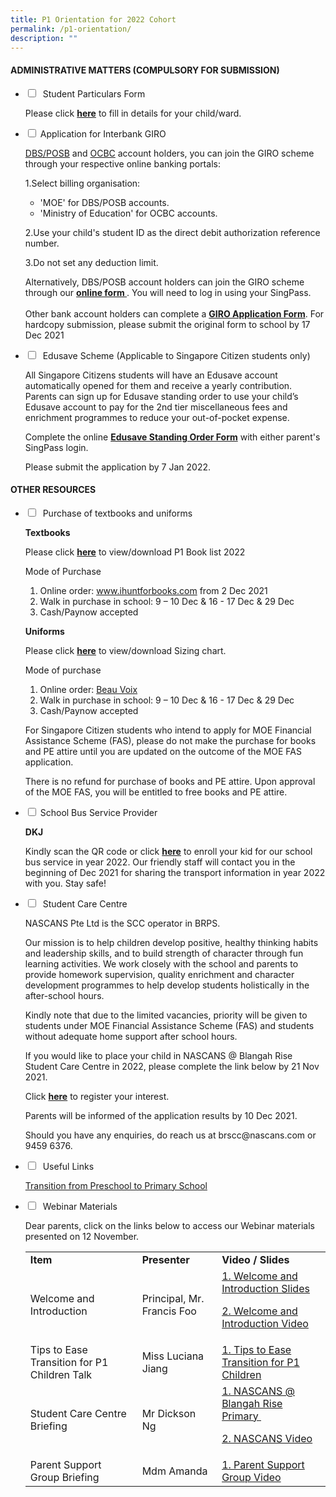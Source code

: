 ```yaml
---
title: P1 Orientation for 2022 Cohort
permalink: /p1-orientation/
description: ""
---
```

<h4><strong>ADMINISTRATIVE MATTERS (COMPULSORY FOR SUBMISSION)</strong></h4>
<ul class="jekyllcodex_accordion">
<li>
<input type="checkbox" id="accordion1">
 <label for="accordion1">Student Particulars Form</label>
<div>
<p>Please click&nbsp;<a href="https://go.gov.sg/brpsstudentparticulars"><strong>here</strong></a>&nbsp;to fill in details for your child/ward.</p>
</div>
</li>
<li>
<input type="checkbox" id="accordion2">
<label for="accordion2">Application for Interbank GIRO</label>
<div>
<p><a href="https://internet-banking.dbs.com.sg/IB/Welcome">DBS/POSB</a>&nbsp;and&nbsp;<a href="https://internet.ocbc.com/internet-banking/Login/Login">OCBC</a>&nbsp;account holders, you can join the GIRO scheme through your respective online banking portals:</p>
<p>1.Select billing organisation:</p>
<ul>
<li aria-level="1">'MOE' for DBS/POSB accounts.</li>
<li aria-level="1">'Ministry of Education' for OCBC accounts.</li>
</ul>
<p>2.Use your child's student ID as the direct debit authorization reference number.</p>
<p>3.Do not set any deduction limit.</p>
<p>Alternatively, DBS/POSB account holders can join the GIRO scheme through our&nbsp;<strong><a href="https://www.form.gov.sg/#!/5d95490c7f5cfb0013133875">online form&nbsp;</a></strong>.&nbsp;You will need to log in using your SingPass.<br /><br />Other bank account holders can complete a&nbsp;<strong><a href="files/GIRO.pdf">GIRO Application Form</a></strong>. For hardcopy submission, please submit the original form to school by 17 Dec 2021&nbsp;</p>
</div>
</li>
<li>
<input type="checkbox" id="accordion3">
 <label for="accordion3">Edusave Scheme (Applicable to Singapore Citizen students only)</label>
<div>
<p>All Singapore Citizens students will have an Edusave account automatically opened for them and receive a yearly contribution. Parents can sign up for Edusave standing order to use your child&rsquo;s Edusave account to pay for the 2nd&nbsp;tier miscellaneous fees and enrichment programmes to reduce your out-of-pocket expense.&nbsp;</p>
<p>Complete the online&nbsp;<a href="https://form.gov.sg/#!/5be24a1bb3f842000fdc4e59"><strong>Edusave Standing Order Form</strong></a>&nbsp;with either parent's SingPass login.</p>
<p>Please submit the application by 7 Jan 2022.&nbsp;</p>
</div>
</li>
</ul>

<h4><strong>OTHER RESOURCES</strong></h4>
<ul class="jekyllcodex_accordion">
<li>
<input type="checkbox" id="accordion4">
 <label for="accordion4">Purchase of textbooks and uniforms</label>
<div>
<p><strong>Textbooks</strong></p>
<p>Please click&nbsp;<a href="/files/BR-Booklist-2022-P1.pdf"><strong>here</strong></a>&nbsp;to view/download P1 Book list 2022</p>
<p>Mode of Purchase</p>
<ol>
<li aria-level="1">Online order:&nbsp;<a href="http://www.ihuntforbooks.com/" target="_blank" rel="noopener" data-saferedirecturl="https://www.google.com/url?q=http://www.ihuntforbooks.com&amp;source=gmail&amp;ust=1636259069532000&amp;usg=AFQjCNHBOr2XCgS8d1aCT123KdRavelCrw">www.ihuntforbooks.com</a>&nbsp;from 2 Dec 2021</li>
<li aria-level="1">Walk in purchase in school: 9 &ndash; 10 Dec &amp; 16 - 17 Dec &amp; 29 Dec</li>
<li aria-level="1">Cash/Paynow accepted</li>
</ol>
<p><strong>Uniforms</strong></p>
<p>Please click&nbsp;<a href="/files/SIZING_compressed.pdf"><strong>here</strong></a>&nbsp;to view/download Sizing chart.</p>
<p>Mode of purchase</p>
<ol>
<li aria-level="1">Online order:&nbsp;<a href="https://beauvoix.com/">Beau Voix</a></li>
<li aria-level="1">Walk in purchase in school: 9 &ndash; 10 Dec &amp; 16 - 17 Dec &amp; 29 Dec</li>
<li aria-level="1">Cash/Paynow accepted</li>
</ol>
<p>For Singapore Citizen students who intend to apply for MOE Financial Assistance Scheme (FAS), please do not make the purchase for books and PE attire until you are updated on the outcome of the MOE FAS application.</p>
<p>There is no refund for purchase of books and PE attire. Upon approval of the MOE FAS, you will be entitled to free books and PE attire.</p>
</div>
</li>
<li>
<input type="checkbox" id="accordion5">
<label for="accordion5">School Bus Service Provider</label>
<div>
<p><strong>DKJ</strong></p>
<p>Kindly scan the QR code or click&nbsp;<a href="https://forms.gle/SykpTzg4FV7Nisnh7"><strong>here</strong></a>&nbsp;to enroll your kid for our school bus service in year 2022. Our friendly staff will contact you in the beginning of Dec 2021 for sharing the transport information in year 2022 with you. Stay safe!</p>
</div>
</li>
<li>
<input type="checkbox" id="accordion6">
 <label for="accordion6">Student Care Centre</label>
<div>
<p>NASCANS Pte Ltd is the&nbsp;SCC operator in BRPS.</p>
<p>Our mission is&nbsp;to help children develop positive, healthy thinking habits and leadership skills, and to build strength of&nbsp;character through fun learning activities. We work closely with the school and parents to provide&nbsp;homework supervision, quality enrichment and character development programmes to help develop&nbsp;students holistically in the after-school hours.</p>
<p>Kindly note that due to the limited vacancies, priority will be given to students under MOE Financial&nbsp;Assistance Scheme (FAS) and students without adequate home support after school hours.</p>
<p>If you would like to place your child in NASCANS @ Blangah Rise Student Care Centre in 2022, please&nbsp;complete the link below by 21 Nov 2021.</p>
<p>Click&nbsp;<strong><a href="https://v2.taidii.com/enquiry/publicec/nascans/?center=36oYBncS9pVYK9idoOp2utFmFUZM7xdJBmRFLzQ7S9M=">here</a></strong>&nbsp;to register your interest.&nbsp;</p>
<p>Parents will be informed of the application results by 10 Dec 2021.</p>
<p>Should you have any enquiries, do reach us at brscc@nascans.com or 9459 6376.</p>
</div>
</li>
<li>
<input type="checkbox" id="accordion7">
 <label for="accordion7">Useful Links</label>
<div>
<p><a href="/files/TRANSITION_compressed.pdf">Transition from Preschool to Primary School</a></p>
</div>
</li>
<li>
<input type="checkbox" id="accordion8">
 <label for="accordion8">Webinar Materials</label>
<div>
<p>Dear parents, click on the links below to access our Webinar materials presented on 12 November.</p>
<table>
<tbody>
<tr>
<td><strong>Item</strong></td>
<td><strong>Presenter</strong></td>
<td><strong>Video / Slides</strong></td>
</tr>
<tr>
<td>Welcome and Introduction</td>
<td>Principal, Mr. Francis Foo</td>
<td><a href="/files/1-2021-P1-Orientation-Briefing_Ps-intro.pdf">1. Welcome and Introduction Slides</a>
<p><a href="https://blangahrisepri.moe.edu.sg/wp-content/uploads/2021/11/1.-BRPS-Key-Programmes-and-Introduction-to-our-Key-Personnel.mp4">2. Welcome and Introduction Video</a></p>
</td>
</tr>
<tr>
<td>Tips to Ease Transition for P1 Children Talk</td>
<td>Miss Luciana Jiang</td>
<td><a href="https://blangahrisepri.moe.edu.sg/wp-content/uploads/2021/11/2.-Tips-to-Ease-Transition-for-P1-Children-1.mp4">1. Tips to Ease Transition for P1 Children</a></td>
</tr>
<tr>
<td>Student Care Centre Briefing</td>
<td>Mr Dickson Ng</td>
<td><a href="/files/4-NASCANS.pdf">1. NASCANS @ Blangah Rise Primary&nbsp;</a>
<p><a href="https://blangahrisepri.moe.edu.sg/wp-content/uploads/2021/11/4.-NASCANS.mp4">2. NASCANS Video</a></p>
</td>
</tr>
<tr>
<td>Parent Support Group Briefing</td>
<td>Mdm Amanda</td>
<td><a href="https://blangahrisepri.moe.edu.sg/wp-content/uploads/2021/11/5.-PSG.mp4">1. Parent Support Group Video</a></td>
</tr>
</tbody>
</table>
</div>
</li>
</ul>